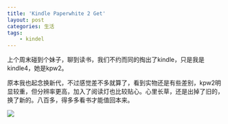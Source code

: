 ```yaml
---
title: 'Kindle Paperwhite 2 Get'
layout: post
categories: 生活
tags:
    - kindel
---
```


上个周末碰到个妹子，聊到读书，我们不约而同的掏出了kindle，只是我是kindle4，她是kpw2。

原本我也起念换新代，不过感觉差不多就算了，看到实物还是有些差别，kpw2明显较重，但分辨率更高，加入了阅读灯也比较贴心。心里长草，还是出掉了旧的，换了新的。八百多，得多多看书才能值回本来。

![](/../img/2014-05-27/IMG_0398.JPG)
